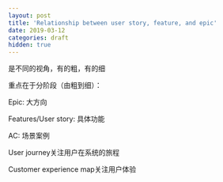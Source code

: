 ```yaml
---
layout: post
title: 'Relationship between user story, feature, and epic'
date: 2019-03-12
categories: draft
hidden: true
---
```


是不同的视角，有的粗，有的细  

重点在于分阶段（由粗到细）：

Epic: 大方向

Features/User story: 具体功能

AC: 场景案例

User journey关注用户在系统的旅程

Customer experience map关注用户体验